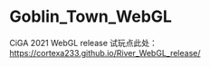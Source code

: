 # Goblin_Town_WebGL
CiGA 2021 WebGL release
试玩点此处：https://cortexa233.github.io/River_WebGL_release/
